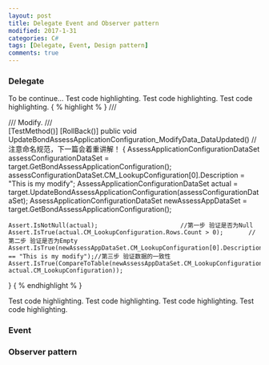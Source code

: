 ```yaml
---
layout: post
title: Delegate Event and Observer pattern
modified: 2017-1-31
categories: C#
tags: [Delegate, Event, Design pattern]
comments: true
---
```



### Delegate
To be continue...
Test code highlighting.
Test code highlighting.
Test code highlighting.
{ % highlight  % } 
/// <summary>
/// Modify.
/// </summary>
[TestMethod()]
[RollBack()]
public void UpdateBondAssessApplicationConfiguration_ModifyData_DataUpdated() //注意命名规范，下一篇会着重讲解！
 {
	AssessApplicationConfigurationDataSet assessConfigurationDataSet = target.GetBondAssessApplicationConfiguration();
	assessConfigurationDataSet.CM_LookupConfiguration[0].Description = "This is my modify";
	AssessApplicationConfigurationDataSet actual = target.UpdateBondAssessApplicationConfiguration(assessConfigurationDataSet);
	AssessApplicationConfigurationDataSet newAssessAppDataSet = target.GetBondAssessApplicationConfiguration();
	
	Assert.IsNotNull(actual);                       //第一步 验证是否为Null
	Assert.IsTrue(actual.CM_LookupConfiguration.Rows.Count > 0);       //第二步 验证是否为Empty
	Assert.IsTrue(newAssessAppDataSet.CM_LookupConfiguration[0].Description == "This is my modify");//第三步 验证数据的一致性
	Assert.IsTrue(CompareToTable(newAssessAppDataSet.CM_LookupConfiguration, actual.CM_LookupConfiguration));
}
{ % endhighlight % }

Test code highlighting.
Test code highlighting.
Test code highlighting.
Test code highlighting.

### Event



### Observer pattern





